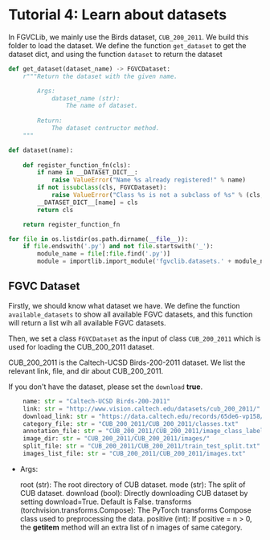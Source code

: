 # Tutorial 4: Learn about datasets
In FGVCLib, we mainly use the Birds dataset, `CUB_200_2011`.
We build this folder to load the dataset. We define the function `get_dataset` to get the dataset dict, and using the function `dataset` to return the dataset

```python
def get_dataset(dataset_name) -> FGVCDataset:
    r"""Return the dataset with the given name.

        Args: 
            dataset_name (str): 
                The name of dataset.
        
        Return: 
            The dataset contructor method.
    """
```

```python
def dataset(name):
    
    def register_function_fn(cls):
        if name in __DATASET_DICT__:
            raise ValueError("Name %s already registered!" % name)
        if not issubclass(cls, FGVCDataset):
            raise ValueError("Class %s is not a subclass of %s" % (cls, FGVCDataset))
        __DATASET_DICT__[name] = cls
        return cls

    return register_function_fn

for file in os.listdir(os.path.dirname(__file__)):
    if file.endswith('.py') and not file.startswith('_'):
        module_name = file[:file.find('.py')]
        module = importlib.import_module('fgvclib.datasets.' + module_name) 
```

## FGVC Dataset
Firstly, we should know what dataset we have. We define the function `available_datasets` to show all available FGVC datasets, and this function will return a list wih all available FGVC datasets.

Then, we set a class `FGVCDataset` as the input of class `CUB_200_2011` which is used for loading the CUB_200_2011 dataset.

CUB_200_2011 is the Caltech-UCSD Birds-200-2011 dataset.
We list the relevant link, file, and dir about CUB_200_2011.

If you don't have the dataset, please set the `download` **true**.

```python
    name: str = "Caltech-UCSD Birds-200-2011"
    link: str = "http://www.vision.caltech.edu/datasets/cub_200_2011/"
    download_link: str = "https://data.caltech.edu/records/65de6-vp158/files/CUB_200_2011.tgz?download=1"
    category_file: str = "CUB_200_2011/CUB_200_2011/classes.txt"
    annotation_file: str = "CUB_200_2011/CUB_200_2011/image_class_labels.txt"
    image_dir: str = "CUB_200_2011/CUB_200_2011/images/"
    split_file: str = "CUB_200_2011/CUB_200_2011/train_test_split.txt"
    images_list_file: str = "CUB_200_2011/CUB_200_2011/images.txt" 
```

- Args:
  
  root (str): The root directory of CUB dataset.
  mode (str): The split of CUB dataset.
  download (bool): Directly downloading CUB dataset by setting download=True. Default is False.
  transforms (torchvision.transforms.Compose): The PyTorch transforms Compose class used to preprocessing the data.
  positive (int): If positive = n > 0, the __getitem__ method will an extra list of n images of same category.

